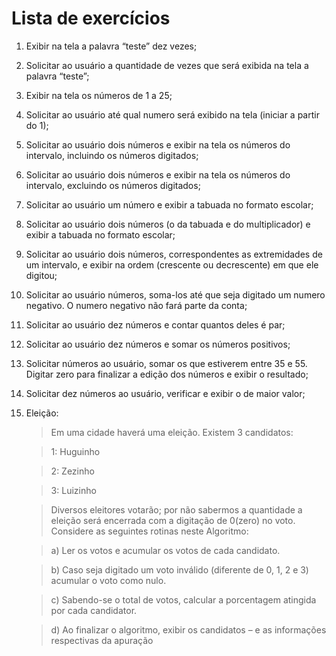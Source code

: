 # Lista de exercícios

1. Exibir na tela a palavra “teste” dez vezes;

2. Solicitar ao usuário a quantidade de vezes que será exibida na tela a palavra “teste”;

3. Exibir na tela os números de 1 a 25;

4. Solicitar ao usuário até qual numero será exibido na tela (iniciar a partir do 1);

5. Solicitar ao usuário dois números e exibir na tela os números do intervalo, incluindo os números digitados;

6. Solicitar ao usuário dois números e exibir na tela os números do intervalo, excluindo os números digitados;

7. Solicitar ao usuário um número e exibir a tabuada no formato escolar;

8. Solicitar ao usuário dois números (o da tabuada e do multiplicador) e exibir a tabuada no formato escolar;

9. Solicitar ao usuário dois números, correspondentes as extremidades de um intervalo, e exibir na ordem (crescente ou decrescente) em que ele digitou;

10. Solicitar ao usuário números, soma-los até que seja digitado um numero negativo. O numero negativo não fará parte da conta;

11. Solicitar ao usuário dez números e contar quantos deles é par;

12. Solicitar ao usuário dez números e somar os números positivos;

13. Solicitar números ao usuário, somar os que estiverem entre 35 e 55. Digitar zero para finalizar a edição dos números e exibir o resultado;

14. Solicitar dez números ao usuário, verificar e exibir o de maior valor;

15. Eleição:
	> Em uma cidade haverá uma eleição. Existem 3 candidatos:

	> 1: Huguinho
  
	> 2: Zezinho
  
	> 3: Luizinho
  
	> Diversos eleitores votarão; por não sabermos a quantidade a eleição será encerrada com a digitação de 0(zero) no voto. Considere as seguintes rotinas neste Algoritmo:
	
    > a) Ler os votos e acumular os votos de cada candidato.
		
    > b) Caso seja digitado um voto inválido (diferente de 0, 1, 2 e 3) acumular o voto como nulo.
	
    > c) Sabendo-se o total de votos, calcular a porcentagem atingida por cada candidator.
		
    > d) Ao finalizar o algoritmo, exibir os candidatos – e as informações respectivas da apuração
